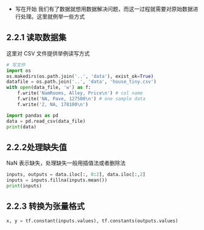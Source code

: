 + 写在开始
我们有了数据就想用数据解决问题，而这一过程就需要对原始数据进行处理。这里就例举一些方式

## 2.2.1 读取数据集
这里对 CSV 文件提供举例读写方式
```python
# 写文件
import os
os.makedirs(os.path.join('..', 'data'), exist_ok=True)
datafile = os.path.join('..', 'data', 'house_tiny.csv')
with open(data_file, 'w') as f:
    f.write('NamRooms, Alley, Price\n') # col name
    f.write('NA, Pave, 127500\n') # one sample data
    f.write('2, NA, 178100\n')
```

```python
import pandas as pd
data = pd.read_csv(data_file)
print(data)
```

## 2.2.2处理缺失值
NaN 表示缺失，处理缺失一般用插值法或者删除法
```python
inputs, outputs = data.iloc[:, 0:2], data.iloc[:,2]
inputs = inputs.fillna(inputs.mean())
print(inputs)
```

## 2.2.3 转换为张量格式
```python
x, y = tf.constant(inputs.values), tf.constants(outputs.values)
```
